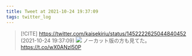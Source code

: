 ```yaml
---
title: Tweet at 2021-10-24 19:37:09
tags: twitter_log
---
```


> [!CITE] https://twitter.com/kaisekiriu/status/1452222625044840452 (2021-10-24 19:37:09)
> ![](https://twitter.com/kaisekiriu/status/1452222625044840452)
> ノーカット版の方も見てた。
> https://t.co/wX0ANzI50P
